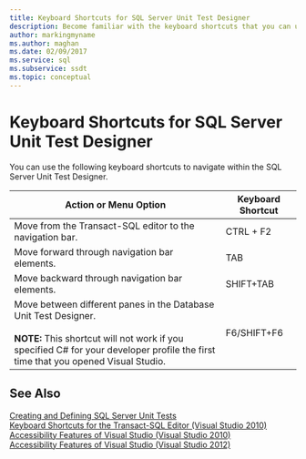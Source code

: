 ```yaml
---
title: Keyboard Shortcuts for SQL Server Unit Test Designer
description: Become familiar with the keyboard shortcuts that you can use to navigate within the SQL Server Unit Test Designer.
author: markingmyname
ms.author: maghan
ms.date: 02/09/2017
ms.service: sql
ms.subservice: ssdt
ms.topic: conceptual
---
```


# Keyboard Shortcuts for SQL Server Unit Test Designer

You can use the following keyboard shortcuts to navigate within the SQL Server Unit Test Designer.  
  
|Action or Menu Option|Keyboard Shortcut|  
|-|-|   
|Move from the Transact\-SQL editor to the navigation bar.|CTRL + F2|  
|Move forward through navigation bar elements.|TAB|  
|Move backward through navigation bar elements.|SHIFT+TAB|  
|Move between different panes in the Database Unit Test Designer.<br /><br />**NOTE:** This shortcut will not work if you specified C# for your developer profile the first time that you opened Visual Studio.|F6/SHIFT+F6|  
  
## See Also  
[Creating and Defining SQL Server Unit Tests](../ssdt/creating-and-defining-sql-server-unit-tests.md)  
[Keyboard Shortcuts for the Transact-SQL Editor (Visual Studio 2010)](/previous-versions/visualstudio/visual-studio-2010/aa833225(v=vs.100))  
[Accessibility Features of Visual Studio (Visual Studio 2010)](/previous-versions/visualstudio/visual-studio-2008/y4b5z3y3(v=vs.90))  
[Accessibility Features of Visual Studio (Visual Studio 2012)](/previous-versions/visualstudio/visual-studio-2015/ide/reference/accessibility-features-of-visual-studio)  
